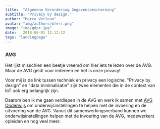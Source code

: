 ```yaml
---
title:  "Algemene Verordering Gegevensbescherming"
subtitle: "Privacy by design."
author: "Marco Verleun"
avatar: "img/authors/wferr.png"
image: "img/gdpr.jpg"
date:   2018-06-01 12:12:12
tags: "landingpage"
---
```


### AVG
Het lijkt misschien een beetje vreemd om hier iets te lezen over de AVG. Maar de AVG geldt voor iedereen en het is onze privacy!

Voor mij is de link tussen techniek en privacy een logische. "Privacy by design" en "data minimalisatie" zijn twee elementen die in de context van IoT ook erg belangrijk zijn.

Daarom ben ik me gaan verdiepen in de AVG en werk ik samen met [AVG Onderwijs](http://www.avg-onderwijs.nl) om onderwijsinstellingen te helpen met de invoering en de uitvoering van de AVG.
Vanuit dit samenwerkingsverband kunnen we onderwijsinstellingen helpen met de invoering van de AVG, medewerkers opleiden en nog veel meer.
